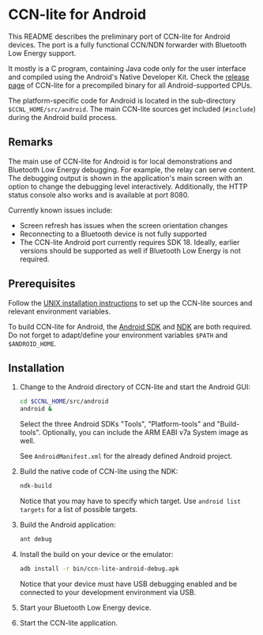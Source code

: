 # CCN-lite for Android

This README describes the preliminary port of CCN-lite for Android devices. The
port is a fully functional CCN/NDN forwarder with Bluetooth Low Energy support.

It mostly is a C program, containing Java code only for the user interface and
compiled using the Android's Native Developer Kit. Check the
[release page](https://github.com/cn-uofbasel/ccn-lite/releases) of CCN-lite for
a precompiled binary for all Android-supported CPUs.

The platform-specific code for Android is located in the sub-directory
`$CCNL_HOME/src/android`. The main CCN-lite sources get included (`#include`)
during the Android build process.


## Remarks

The main use of CCN-lite for Android is for local demonstrations and Bluetooth
Low Energy debugging. For example, the relay can serve content. The debugging
output is shown in the application's main screen with an option to change the
debugging level interactively. Additionally, the HTTP status console also works
and is available at port 8080.

Currently known issues include:
 - Screen refresh has issues when the screen orientation changes
 - Reconnecting to a Bluetooth device is not fully supported
 - The CCN-lite Android port currently requires SDK 18. Ideally, earlier versions
   should be supported as well if Bluetooth Low Energy is not required.


## Prerequisites

Follow the [UNIX installation instructions](README-unix.md) to set up
the CCN-lite sources and relevant environment variables.

To build CCN-lite for Android, the
[Android SDK](https://developer.android.com/sdk) and
[NDK](https://developer.android.com/tools/sdk/ndk) are both required. Do not
forget to adapt/define your environment variables `$PATH` and `$ANDROID_HOME`.


## Installation

1.  Change to the Android directory of CCN-lite and start the Android GUI:

    ```bash
    cd $CCNL_HOME/src/android
    android &
    ```

    Select the three Android SDKs "Tools", "Platform-tools" and "Build-tools".
    Optionally, you can include the ARM EABI v7a System image as well.

    See `AndroidManifest.xml` for the already defined Android project.

2.  Build the native code of CCN-lite using the NDK:

    ```bash
    ndk-build
    ```

    Notice that you may have to specify which target. Use `android list targets`
    for a list of possible targets.

3.  Build the Android application:

    ```bash
    ant debug
    ```

4.  Install the build on your device or the emulator:

    ```bash
    adb install -r bin/ccn-lite-android-debug.apk
    ```

    Notice that your device must have USB debugging enabled and be connected to
    your development environment via USB.

5.  Start your Bluetooth Low Energy device.

6.  Start the CCN-lite application.
